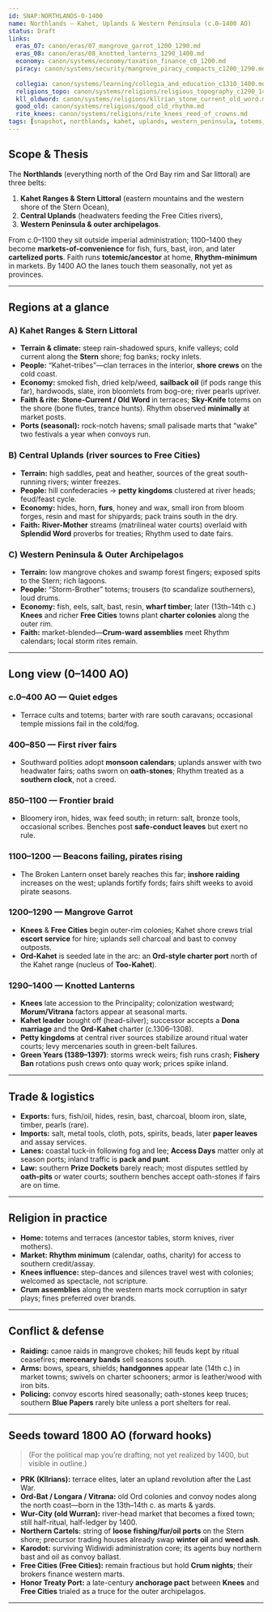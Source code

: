 ```yaml
---
id: SNAP:NORTHLANDS-0-1400
name: Northlands — Kahet, Uplands & Western Peninsula (c.0–1400 AO)
status: Draft
links:
  eras_07: canon/eras/07_mangrove_garrot_1200_1290.md
  eras_08: canon/eras/08_knotted_lanterns_1290_1400.md
  economy: canon/systems/economy/taxation_finance_c0_1200.md
  piracy: canon/systems/security/mangrove_piracy_compacts_c1200_1290.md
  
  collegia: canon/systems/learning/collegia_and_education_c1310_1400.md
  religions_topo: canon/systems/religions/religious_topography_c1290_1400.md
  kll_oldword: canon/systems/religions/kllrian_stone_current_old_word.md
  good_old: canon/systems/religions/good_old_rhythm.md
  rite_knees: canon/systems/religions/rite_knees_reed_of_crowns.md
tags: [snapshot, northlands, kahet, uplands, western_peninsula, totems, trade, cartels]
---
```


## Scope & Thesis
The **Northlands** (everything north of the Ord Bay rim and Sar littoral) are three belts:
1) **Kahet Ranges & Stern Littoral** (eastern mountains and the western shore of the Stern Ocean),
2) **Central Uplands** (headwaters feeding the Free Cities rivers),
3) **Western Peninsula & outer archipelagos**.

From c.0–1100 they sit outside imperial administration; 1100–1400 they become **markets-of-convenience** for fish, furs, bast, iron, and later **cartelized ports**. Faith runs **totemic/ancestor** at home, **Rhythm-minimum** in markets. By 1400 AO the lanes touch them seasonally, not yet as provinces.

---

## Regions at a glance

### A) Kahet Ranges & Stern Littoral
- **Terrain & climate:** steep rain-shadowed spurs, knife valleys; cold current along the **Stern** shore; fog banks; rocky inlets.
- **People:** “Kahet-tribes”—clan terraces in the interior, **shore crews** on the cold coast.
- **Economy:** smoked fish, dried kelp/weed, **sailback oil** (if pods range this far), hardwoods, slate, iron bloomlets from bog-ore; river pearls upriver.
- **Faith & rite:** **Stone-Current / Old Word** in terraces; **Sky-Knife** totems on the shore (bone flutes, trance hunts). Rhythm observed **minimally** at market posts.
- **Ports (seasonal):** rock-notch havens; small palisade marts that “wake” two festivals a year when convoys run.

### B) Central Uplands (river sources to Free Cities)
- **Terrain:** high saddles, peat and heather, sources of the great south-running rivers; winter freezes.
- **People:** hill confederacies → **petty kingdoms** clustered at river heads; feud/feast cycle.
- **Economy:** hides, horn, **furs**, honey and wax, small iron from bloom forges, resin and mast for shipyards; pack trains south in the dry.
- **Faith:** **River-Mother** streams (matrilineal water courts) overlaid with **Splendid Word** proverbs for treaties; Rhythm used to date fairs.

### C) Western Peninsula & Outer Archipelagos
- **Terrain:** low mangrove chokes and swamp forest fingers; exposed spits to the Stern; rich lagoons.
- **People:** “Storm-Brother” totems; trousers (to scandalize southerners), loud drums.
- **Economy:** fish, eels, salt, bast, resin, **wharf timber**; later (13th–14th c.) **Knees** and richer **Free Cities** towns plant **charter colonies** along the outer rim.
- **Faith:** market-blended—**Crum-ward assemblies** meet Rhythm calendars; local storm rites remain.

---

## Long view (0–1400 AO)

### c.0–400 AO — Quiet edges
- Terrace cults and totems; barter with rare south caravans; occasional temple missions fail in the cold/fog.

### 400–850 — First river fairs
- Southward polities adopt **monsoon calendars**; uplands answer with two headwater fairs; oaths sworn on **oath-stones**; Rhythm treated as a **southern clock**, not a creed.

### 850–1100 — Frontier braid
- Bloomery iron, hides, wax feed south; in return: salt, bronze tools, occasional scribes. Benches post **safe-conduct leaves** but exert no rule.

### 1100–1200 — Beacons failing, pirates rising
- The Broken Lantern onset barely reaches this far; **inshore raiding** increases on the west; uplands fortify fords; fairs shift weeks to avoid pirate seasons.

### 1200–1290 — Mangrove Garrot
- **Knees** & **Free Cities** begin outer-rim colonies; Kahet shore crews trial **escort service** for hire; uplands sell charcoal and bast to convoy outposts.
- **Ord-Kahet** is seeded late in the arc: an **Ord-style charter port** north of the Kahet range (nucleus of **Too-Kahet**).

### 1290–1400 — Knotted Lanterns
- **Knees** late accession to the Principality; colonization westward; **Morum/Vitrana** factors appear at seasonal marts.
- **Kahet leader** bought off (head-silver); successor accepts a **Dona marriage** and the **Ord-Kahet** charter (c.1306–1308).
- **Petty kingdoms** at central river sources stabilize around ritual water courts; levy mercenaries south in green-belt failures.
- **Green Years (1389–1397)**: storms wreck weirs; fish runs crash; **Fishery Ban** rotations push crews onto quay work; prices spike inland.

---

## Trade & logistics
- **Exports:** furs, fish/oil, hides, resin, bast, charcoal, bloom iron, slate, timber, pearls (rare).
- **Imports:** salt, metal tools, cloth, pots, spirits, beads, later **paper leaves** and assay services.
- **Lanes:** coastal tuck-in following fog and lee; **Access Days** matter only at season ports; inland traffic is **pack and punt**.
- **Law:** southern **Prize Dockets** barely reach; most disputes settled by **oath-pits** or water courts; southern benches accept oath-stones if fairs are on time.

---

## Religion in practice
- **Home:** totems and terraces (ancestor tables, storm knives, river mothers).  
- **Market:** **Rhythm minimum** (calendar, oaths, charity) for access to southern credit/assay.  
- **Knees influence:** step-dances and silences travel west with colonies; welcomed as spectacle, not scripture.  
- **Crum assemblies** along the western marts mock corruption in satyr plays; fines preferred over brands.

---

## Conflict & defense
- **Raiding:** canoe raids in mangrove chokes; hill feuds kept by ritual ceasefires; **mercenary bands** sell seasons south.  
- **Arms:** bows, spears, shields; **handgonnes** appear late (14th c.) in market towns; swivels on charter schooners; armor is leather/wood with iron bits.  
- **Policing:** convoy escorts hired seasonally; oath-stones keep truces; southern **Blue Papers** rarely bite unless a port shelters for real.

---

## Seeds toward 1800 AO (forward hooks)
> (For the political map you’re drafting; not yet realized by 1400, but visible in outline.)
- **PRK (Kllrians):** terrace elites, later an upland revolution after the Last War.  
- **Ord-Bat / Longara / Vitrana:** old Ord colonies and convoy nodes along the north coast—born in the 13th–14th c. as marts & yards.  
- **Wur-City (old Wurran):** river-head market that becomes a fixed town; still half-ritual, half-ledger by 1400.  
- **Northern Cartels:** string of **loose fishing/fur/oil ports** on the Stern shore; precursor trading houses already swap **winter oil** and **weed ash**.  
- **Karodot:** surviving Widiwidi administration core; its agents buy northern bast and oil as convoy ballast.  
- **Free Cities (Free Cities):** remain fractious but hold **Crum nights**; their brokers finance western marts.  
- **Honor Treaty Port:** a late-century **anchorage pact** between **Knees** and **Free Cities** trialed as a truce for the outer archipelagos.

---

